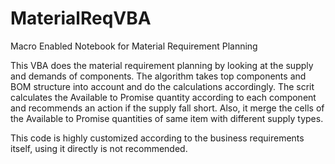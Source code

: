 # MaterialReqVBA
Macro Enabled Notebook for Material Requirement Planning

This VBA does the material requirement planning by looking at the supply and demands of components. The algorithm takes top components and BOM structure into account and do the calculations accordingly. The scrit calculates the Available to Promise quantity according to each component and recommends an action if the supply fall short.
Also, it merge the cells of the Available to Promise quantities of same item with different supply types.

This code is highly customized according to the business requirements itself, using it directly is not recommended.
